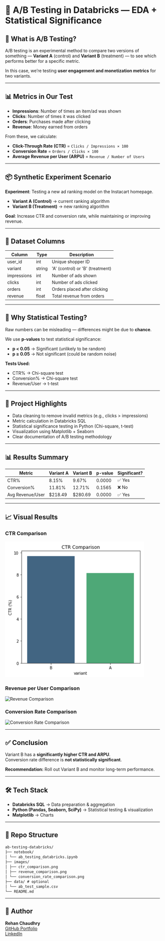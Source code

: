 # 🧪 A/B Testing in Databricks — EDA + Statistical Significance

## 📖 What is A/B Testing?
A/B testing is an experimental method to compare two versions of something — **Variant A** (control) and **Variant B** (treatment) — to see which performs better for a specific metric.

In this case, we’re testing **user engagement and monetization metrics** for two variants.

---

## 📊 Metrics in Our Test

- **Impressions**: Number of times an item/ad was shown  
- **Clicks**: Number of times it was clicked  
- **Orders**: Purchases made after clicking  
- **Revenue**: Money earned from orders  

From these, we calculate:

- **Click-Through Rate (CTR)** = `Clicks / Impressions × 100`
- **Conversion Rate** = `Orders / Clicks × 100`
- **Average Revenue per User (ARPU)** = `Revenue / Number of Users`

---

## 📦 Synthetic Experiment Scenario

**Experiment**: Testing a new ad ranking model on the Instacart homepage.  

- **Variant A (Control)** → current ranking algorithm  
- **Variant B (Treatment)** → new ranking algorithm  

**Goal**: Increase CTR and conversion rate, while maintaining or improving revenue.

---

## 📁 Dataset Columns

| Column       | Type    | Description                                       |
|--------------|---------|---------------------------------------------------|
| user_id      | int     | Unique shopper ID                                 |
| variant      | string  | 'A' (control) or 'B' (treatment)                   |
| impressions  | int     | Number of ads shown                               |
| clicks       | int     | Number of ads clicked                             |
| orders       | int     | Orders placed after clicking                      |
| revenue      | float   | Total revenue from orders                         |

---

## 🔬 Why Statistical Testing?
Raw numbers can be misleading — differences might be due to **chance**.  

We use **p-values** to test statistical significance:
- **p < 0.05** → Significant (unlikely to be random)
- **p ≥ 0.05** → Not significant (could be random noise)

**Tests Used:**
- CTR% → Chi-square test  
- Conversion% → Chi-square test  
- Revenue/User → t-test  

---

## 🚀 Project Highlights
- Data cleaning to remove invalid metrics (e.g., clicks > impressions)
- Metric calculation in Databricks SQL
- Statistical significance testing in Python (Chi-square, t-test)
- Visualization using Matplotlib + Seaborn
- Clear documentation of A/B testing methodology

---

## 📊 Results Summary

| Metric            | Variant A | Variant B | p-value | Significant? |
|-------------------|-----------|-----------|---------|--------------|
| CTR%              | 8.15%     | 9.67%     | 0.0000  | ✅ Yes       |
| Conversion%       | 11.81%    | 12.71%    | 0.1565  | ❌ No        |
| Avg Revenue/User  | $218.49   | $280.69   | 0.0000  | ✅ Yes       |

---

## 📈 Visual Results

### CTR Comparison
![CTR Comparison](images/ctr_comparision.png)

### Revenue per User Comparison
![Revenue Comparison](images/revenue_comparison.png)

### Conversion Rate Comparison
![Conversion Rate Comparison](images/conversion_rate_comparison.png)

---

## ✅ Conclusion
Variant B has a **significantly higher CTR and ARPU**.  
Conversion rate difference is **not statistically significant**.  

**Recommendation:** Roll out Variant B and monitor long-term performance.

---

## 🛠 Tech Stack
- **Databricks SQL** → Data preparation & aggregation
- **Python (Pandas, Seaborn, SciPy)** → Statistical testing & visualization
- **Matplotlib** → Charts

---

## 📂 Repo Structure
```
ab-testing-databricks/
├── notebook/
│ └── ab_testing_databricks.ipynb
├── images/
│ ├── ctr_comparison.png
│ ├── revenue_comparison.png
│ └── conversion_rate_comparison.png
├── data/ # optional
│ └── ab_test_sample.csv
└── README.md
```
---

## 📄 Author
**Rehan Chaudhry**  
[GitHub Portfolio](https://github.com/rehansc)  
[LinkedIn](https://www.linkedin.com/in/rehanchaudhry/)
